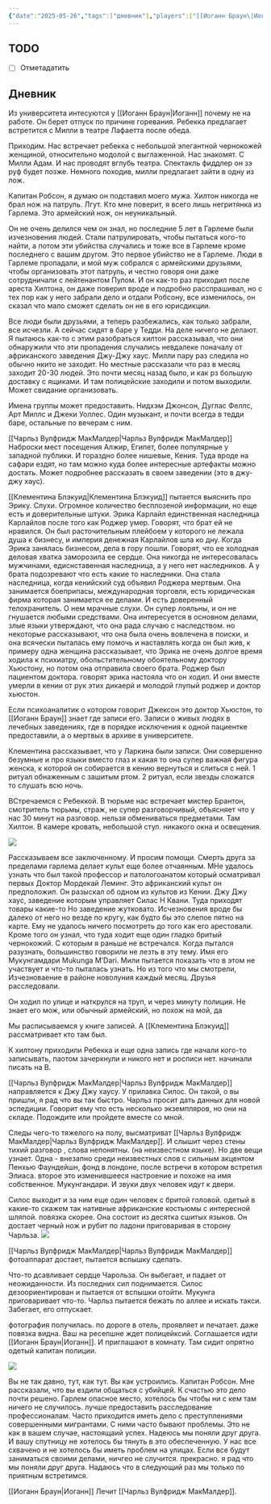 ```yaml
---
{"date":"2025-05-26","tags":["дневник"],"players":["[[Иоганн Браун\|Иоганн Браун]]","[[Чарльз Вулфридж МакМалдер\|Чарльз Вулфридж МакМалдер]]","[[Клементина Блэкуид\|Клементина Блэкуид]]"],"campaign":"[[Маски Ньярлахотепа]]","world-date":null,"world-time-start":null,"dg-publish":true,"previous-session":"[[23 мая 2025]]","next-session":"[[13 июня 2025]]","permalink":"/26-maya-2025/","dgPassFrontmatter":true}
---
```



## TODO
- [ ] Отметадатить

## Дневник
Из университета интесуются у [[Иоганн Браун\|Иоганн]] почему не на работе. Он берет отпуск по причине горевания. Ребекка предлагает встретится с Милли в театре Лафаетта после обеда.

Приходим. Нас встречает ребекка с небольшой элегантной чернокожей женщиной, относительно модолой с выглаженной. Нас знакомят. С Милли Адам. И нас проводят вглубь театра. Спектакль фиддлер он зэ руф будет позже. Немного походив, милли предлагает зайти в одну из лож. 

Капитан Робсон, я думаю он подставил моего мужа. Хилтон никогда не брал нож на патруль. Лгут. Кто мне поверит, я всего лишь негритянка из Гарлема. Это армейский нож, он неуникальный. 

Он не очень делился чем он знал, но последние 5 лет в Гарлеме были изчезновения людей. Стали патрулировать, чтобы пытаться кого-то найти, а потом эти убийства случались и тоже все в Гарлеме кроме последнего с вашим другом. Это первое убийство не в Гарлеме. Люди в Гарлеме пропадали, и мой муж собрался с армейскими друзьями, чтобы организовать этот патруль, и честно говоря они даже сотрудничали с лейтенантом Пулом. И он как-то раз приходил после ареста Хилтона, он даже поверил вроде и подробно расспрашивал, но с тех пор как у него забрали дело и отдали Робсону, все изменилось, он сказал что мало сможет сделать он не в его юрисдикции. 

Все люди были друзьями, а теперь разбежались, как только забрали, все исчезли. А сейчас сидят в баре у Тедди. На деле ничего не делают. Я пытаюсь как-то с этим разобраться хилтон рассказывал, что они обнаружили что эти пропадения случались невдалеке поначалу от африканского заведения Джу-Джу хаус. Милли пару раз следила но обычно нкито не заходит. Но местные рассказали что раз в месяц заходит 20-30 людей. Это почти месяц назад было, и как рз большую доставку с ящиками. И там полицейские заходили и потом выходили. Может свидание организовать. 

Имена группы может предоставить.  Нидхэм Джонсон, Дуглас Феллс, Арт Миллс и Джеки Уоллес. Один музыкант, и почти всегда в тедди баре, остальные по вечерам с ним. 

[[Чарльз Вулфридж МакМалдер\|Чарльз Вулфридж МакМалдер]] Наброски мест посещения Алжир, Египет, более популярные у западной публики. И гораздно более нишевые, Кения. Туда вроде на сафари ездят, но там можно куда более интересные артефакты можно достать. Может подробнее рассказать в своем заведении (это в джу-джу хаус).

[[Клементина Блэкуид\|Клементина Блэкуид]] пытается выяснить про Эрику. Слухи. Огромное количество бесплозеной информации, но еще есть и доверительные штуки. Эрика Карлайл единственная наследница Карлайлов после того как Роджер умер. Говорят, что брат ей не нравился. Он был расточительным плейбоем у которого не лежала душа к бизнесу, и империя денежная Карлайлов шла ко дну. Когда Эрика занялась бизнесом, дела в гору пошли. Говорят, что ее холодная деловая хватка заморозила ее сердце. Она никогда не интересовалась мужчинами, едиснставенная наследница, а у него нет наследников. А у брата подозревают что есть какие то наследники. Она стала наследница, когда кенийский суд объявил Роджера мертвым. Она занимается боеприпасы, международная торговля, есть юридическая фирма которая занимается ее делами. И есть доверенный телохранитель. О нем мрачные слухи. Он супер лояльны, и он не гнушается любыми средствами. Она интересуется в основном делами, злые языки утверждают, что она рада случаю с наследством. но некоторые рассказывают, что она была очень вовлечена в поиски, и она всячески пыталась ему помочь и наставлять когда он был жив, к примеру одна женщина рассказывает, что Эрика не очень долгое время ходила к психиатру, обольстительному обоятельному доктору Хьюстону, но потом она отправила своего брата. Роджер был пациентом доктора. говорят эрика настояла что он ходил. И они вместе умерли в кении от рук этих дикаерй и молодой глупый роджер и доктор хьюстон. 

Если психоаналитик о котором говорит Джексон это доктор Хьюстон, то [[Иоганн Браун]] знает где записи его. Записи о живых людях в лечебных заведениях, где в порядке исключения к одной пациентке предоставили, а о мертвых в архиве в университете. 

Клементина рассказывает, что у Ларкина были записи. Они совершенно безумные и про языки вместо глаз и какая то она супер важная фигура женска, к которой он собирается в кению вернуться и слиться с ней. 1 ритуал обнаженным с зашитым ртом. 2 ритуал, если звезды сложатся то слушать всю ночь.

ВСтречаемся с Ребеккой. В тюрьме нас встречает мистер Брантон, смотритель тюрьмы, страж, не супер разговорчивый, объясняет что у нас 30 минут на разговор. нельзя обмениваться предметами. Там Хилтон. В камере кровать, небольшой стул. никакого окна и освещения. 

![](https://foundry.owlbeardm.com/CoC/npc/mon/portraits/HILTON%20ADAMS.png)

Рассказываем все заключенному. И просим помощи. Смерть друга за пределами гарлема делает культ еще более отчаянным. МНе удалось узнать что был такой профессор и патологоанатом который осматривал первых Доктор Мордекай Леминг. Это африканский культ он предположил. Он разыскал об одном из культов из Кении. Джу Джу хаус, заведение которым управляет Силас Н Квани. Туда приходят товары какие-то Но заведение жутковато. Исчезновения вроде бы далеко от него но везде по кругу, как будто бы это слепое пятно на карте. Ему не удалось ничего посмотреть до того как его арестовали. Кроме того он узнал, что туда ходит еще один гладко бритый чернокожий. С которым я раньше не встречался. Когда пытался разузнать, большинство говорили не лезть в эту тему. Имя его Мукунгамдари Mukunga M’Dari. Мили пытается показать что в этом не участвует и что-то пыталась узнать. Но из того что мы смотрели, Изчезноваение в районе новолуния каждый месяц. Друзья расследовали.

Он ходил по улице и наткрулся на труп, и через минуту полиция. Не знает его мож, или обычный армейский, но похож на мой, да

Мы расписываемся у книге записей. А [[Клементина Блэкуид]] рассматривает кто там был.

К хилтону приходили Ребекка и еще одна запись где начали кого-то записывать, паотом зачеркнули и никого нет и росписи нет. начинали писать на В.

[[Чарльз Вулфридж МакМалдер\|Чарльз Вулфридж МакМалдер]] направляется к Джу Джу хаусу. У прилавка Силос. Он такой, о вы пришли, я рад что вы так быстро. Чарльз просит дать данных для новой эспедиции. Говорит ему что есть несколько экземпляров, но они на складе. Подождите или пройдете вместе со мной.

Следы чего-то тяжелого на полу, высматриват [[Чарльз Вулфридж МакМалдер\|Чарльз Вулфридж МакМалдер]]. И слышит через стены тихий разговор , слова непонятны. (на неизвестном языке). Но две вещи узнает. Одна - внезапно среди неизвестных слов с сильным акцентом Пенхью Фаундейшн, фонд в лондоне, после встречи в котором встретил Элиаса. второе это изменившееся настроение и похоже на имя собственное. Мукунгандари. И звуки двух человек идут к двери. 

Силос выходит и за ним еще один человек с бритой головой. одетый в какие-то скажем так нативные африканские костьюмы с интересной шляпой. повязка скорее. Она состоит из десятка сшитых языков. Он достает черный нож и рубит по ладони приговаривая в сторону Чарльза. 
![](https://foundry.owlbeardm.com/CoC/npc/mon/portraits/MUKUNGA%20M%E2%80%99DARI.png)

[[Чарльз Вулфридж МакМалдер\|Чарльз Вулфридж МакМалдер]] фотоаппарат достает, пытается вспышку сделать. 

Что-то дсавливает сердце Чарольза. Он выбегает, и падает от неожиданности. Из последних сил поднимается. Силос дезоориентирован и пытается от вспышки отойти. Мукунга приговаривает что-то. Чарльз пытается бежать по аллее и искать такси. Забегает, его отпускает.

фотография получилась. по дороге в отель, проявляет и печатает. даже повязка видна. Ваш на ресепшне ждет полицейксий. Соглашается идти [[Иоганн Браун\|Иоганн]]. И приглашают в комнату. Там сидит опрятно одетый капитан полиции. 

![](https://foundry.owlbeardm.com/CoC/npc/mon/portraits/CAP.%20WALTER%20ROBSON.png)

Вы не так давно, тут, как тут. Вы как устроились. Капитан Робсон. Мне рассказали, что вы ездили общаться с убийцей. К счастью это дело почти решено. Гарлем опасное место, хотелось бы чтобы ни с кем там ничего не случилось. лучше предоставить расследование профессионалам. Часто приходится иметь дело с преступлениями совершенными мигрантами. С ними часто бывают проблемы. Это не как в вашем случае, настоящаий успех. Надеюсь мы поняли друг друга. И вашу спутницу не хотелось бы тянуть в это обеспеченную. У нас все схвачено и не хотелось бы иметь проблем на улицах. Если все будут заниматься своими делами, ничгео не случится. прекрасно. я рад что мы поняли друг друга. Надаюсь что в следующий раз мы только по приятным встретимся. 

[[Иоганн Браун\|Иоганн]] Лечит [[Чарльз Вулфридж МакМалдер]]. 